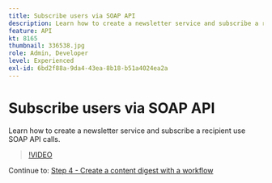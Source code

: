 ```yaml
---
title: Subscribe users via SOAP API
description: Learn how to create a newsletter service and subscribe a recipient use SOAP API calls.
feature: API
kt: 8165
thumbnail: 336538.jpg
role: Admin, Developer
level: Experienced
exl-id: 6bd2f88a-9da4-43ea-8b18-b51a4024ea2a
---
```

# Subscribe users via SOAP API

Learn how to create a newsletter service and subscribe a recipient use SOAP API calls.

>[!VIDEO](https://video.tv.adobe.com/v/336538?quality=12&learn=on)

Continue to: [Step 4 - Create a content digest with a workflow](/help/tutorial-use-soap-apis/create-article-alert-delivery-overview.md)
